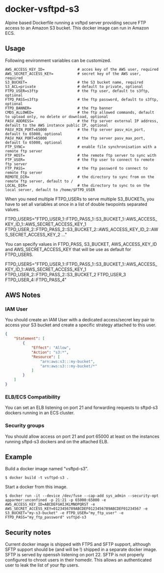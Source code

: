 # docker-vsftpd-s3

Alpine based Dockerfile running a vsftpd server providing secure FTP access to an Amazon S3 bucket.
This docker image can run in Amazon ECS.

## Usage

Following environment variables can be customized.

```shell
AWS_ACCESS_KEY_ID=               # acces key of the AWS user, required
AWS_SECRET_ACCESS_KEY=           # secret key of the AWS user, required
S3_BUCKET=                       # the S3 bucket name, required
S3_ACL=private                   # default to private, optional
FTPD_USER=s3ftp                  # the ftp user, default to s3ftp, optional
FTPD_PASS=s3ftp                  # the ftp password, default to s3ftp, optional
FTPD_BANNER=                     # the ftp banner
CMDS_ALLOWED=                    # the ftp allowed commands, default to upload only, no delete or download, optional
PASV_ADDRESS=                    # the ftp server external IP address, default to the AWS instance public IP, optional
PASV_MIN_PORT=65000              # the ftp server pasv_min_port, default to 65000, optional
PASV_MAX_PORT=65000              # the ftp server pasv_max_port, default to 65000, optional
FTP_SYNC=                        # enable file synchronisation with a remote ftp server
FTP_HOST=                        # the remote ftp server to sync with
FTP_USER=                        # the ftp user to connect to remote ftp server
FTP_PASS=                        # the ftp password to connect to remote ftp server
REMOTE_DIR=                      # the directory to sync from on the remote ftp server, default to /
LOCAL_DIR=                       # the directory to sync to on the local server, default to /home/$FTPD_USER
```

When you need multiple FTPD_USERs to serve multiple S3_BUCKETs, you have to set all variables at once in a list of double twopoints separated values.

FTPD_USERS="FTPD_USER_1::FTPD_PASS_1::S3_BUCKET_1::AWS_ACCESS_KEY_ID_1::AWS_SECRET_ACCESS_KEY_1 FTPD_USER_2::FTPD_PASS_2::S3_BUCKET_2::AWS_ACCESS_KEY_ID_2::AWS_SECRET_ACCESS_KEY_2 ..."

You can specify values in FTPD_PASS, S3_BUCKET, AWS_ACCESS_KEY_ID and AWS_SECRET_ACCESS_KEY that will be use as default for FTPD_USERS.

FTPD_USERS="FTPD_USER_1::FTPD_PASS_1::S3_BUCKET_1::AWS_ACCESS_KEY_ID_1::AWS_SECRET_ACCESS_KEY_1 FTPD_USER_2::FTPD_PASS_2::S3_BUCKET_2 FTPD_USER_3 FTPD_USER_4::FTPD_PASS_4"

## AWS Notes

### IAM User

You should create an IAM User with a dedicated access/secret key pair to access your S3 bucket and create a specific strategy attached to this user. 

```json
{
    "Statement": [
        {
            "Effect": "Allow",
            "Action": "s3:*",
            "Resource": [
                "arn:aws:s3:::my-bucket",
                "arn:aws:s3:::my-bucket/*"
            ]
        }
    ]
}
```

### ELB/ECS Compatibility

You can set an ELB listening on port 21 and forwarding requests to sftpd-s3 dockers running in an ECS cluster.

### Security groups

You should allow access on port 21 and port 65000 at least on the instances running sftpd-s3 dockers and on the attached ELB.

## Example

Build a docker image named "vsftpd-s3".

```shell
$ docker build -t vsftpd-s3 .
```

Start a docker from this image.

```shell
$ docker run -it --device /dev/fuse --cap-add sys_admin --security-opt apparmor:unconfined -p 21:21 -p 65000:65000 -e AWS_ACCESS_KEY_ID=ABCDEFGHIJKLMNOPQRST -e AWS_SECRET_ACCESS_KEY=0123456789ABCDEF0123456789ABCDEF01234567 -e S3_BUCKET="my-s3-bucket" -e FTPD_USER="my_ftp_user" -e FTPD_PASS="my_ftp_password" vsftpd-s3
```

## Security notes

Current docker image is shipped with FTPS and SFTP support, although SFTP support should be (and will be !) shipped in a separate docker image.
SFTP is served by openssh listening on port 22. SFTP is not properly configured to chroot users in their homedir.
This allows an authenticated user to leak the list of your ftp users.

